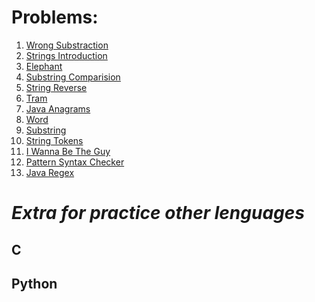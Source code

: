 **Problems:**
============================

1. [Wrong Substraction](https://codeforces.com/problemset/problem/977/A)
1. [Strings Introduction](https://www.hackerrank.com/challenges/java-strings-introduction/problem)
1. [Elephant](https://codeforces.com/problemset/problem/617/A)
1. [Substring Comparision](https://www.hackerrank.com/challenges/java-string-compare/problem)
1. [String Reverse](https://www.hackerrank.com/challenges/java-string-reverse/problem)
1. [Tram](https://codeforces.com/problemset/problem/116/A)
1. [Java Anagrams](https://www.hackerrank.com/challenges/java-anagrams/problem) 
1. [Word](https://codeforces.com/problemset/problem/59/A)
1. [Substring](https://www.hackerrank.com/challenges/java-substring/problem)
1. [String Tokens](https://www.hackerrank.com/challenges/java-string-tokens/problem)
1. [I Wanna Be The Guy](https://codeforces.com/problemset/problem/469/A)
1. [Pattern Syntax Checker](https://www.hackerrank.com/challenges/pattern-syntax-checker/problem)
1. [Java Regex](https://www.hackerrank.com/challenges/java-regex/problem)

**_Extra for practice other lenguages_**
=========================================

## C

## Python
